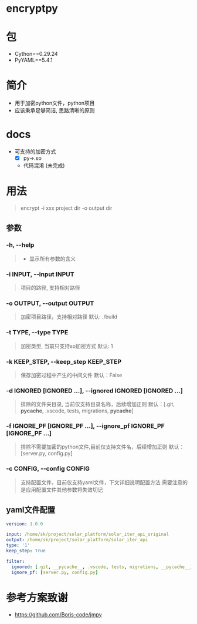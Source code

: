 # encryptpy
# 包

- Cython==0.29.24
- PyYAML==5.4.1
  
# 简介

- 用于加密python文件，python项目
- 应该秉承足够简洁, 思路清晰的原则

# docs

- 可支持的加密方式
  - [x] py->.so
  - 代码混淆 (未完成)

# 用法

> encrypt -i xxx project dir -o output dir

## 参数

### -h, --help

> - 显示所有参数的含义

### -i INPUT, --input INPUT

> 项目的路径, 支持相对路径

### -o OUTPUT, --output OUTPUT

> 加密项目路径，支持相对路径
> 默认: ./build

### -t TYPE, --type TYPE

> 加密类型, 当前只支持so加密方式
> 默认: 1

### -k KEEP_STEP, --keep_step KEEP_STEP

> 保存加密过程中产生的中间文件
> 默认：False

### -d IGNORED [IGNORED ...], --ignored IGNORED [IGNORED ...]

> 排除的文件夹目录, 当前仅支持目录名称，后续增加正则
> 默认：[.git, __pycache__, .vscode, tests, migrations, __pycache__]

###  -f IGNORE_PF [IGNORE_PF ...], --ignore_pf IGNORE_PF [IGNORE_PF ...]

> 排除不需要加密的python文件,目前仅支持文件名，后续增加正则
> 默认：[server.py, config.py]

### -c CONFIG, --config CONFIG

> 支持配置文件，目前仅支持yaml文件，下文详细说明配置方法
> 需要注意的是应用配置文件其他参数将失效切记


## yaml文件配置

```yaml
version: 1.0.0

input: /home/sk/project/solar_platform/solar_iter_api_original
output: /home/sk/project/solar_platform/solar_iter_api
type: '1'
keep_step: True

filter:
  ignored: [.git, __pycache__, .vscode, tests, migrations, __pycache__]
  ignore_pf: [server.py, config.py]

```
# 参考方案致谢
- <https://github.com/Boris-code/jmpy>